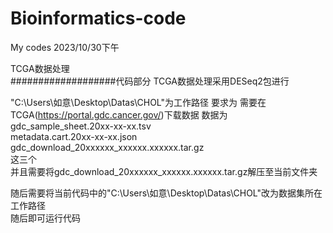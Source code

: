 # Bioinformatics-code
My codes
2023/10/30下午








TCGA数据处理  
###################代码部分
TCGA数据处理采用DESeq2包进行


  
"C:\\Users\\如意\\Desktop\\Datas\\CHOL"为工作路径
要求为
需要在TCGA(https://portal.gdc.cancer.gov/)下载数据
数据为  
gdc_sample_sheet.20xx-xx-xx.tsv  
metadata.cart.20xx-xx-xx.json  
gdc_download_20xxxxxx_xxxxxx.xxxxxx.tar.gz  
这三个  
并且需要将gdc_download_20xxxxxx_xxxxxx.xxxxxx.tar.gz解压至当前文件夹  
  
随后需要将当前代码中的"C:\\Users\\如意\\Desktop\\Datas\\CHOL"改为数据集所在工作路径  
随后即可运行代码








